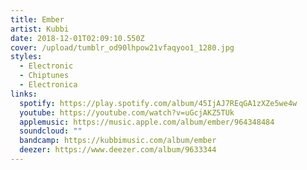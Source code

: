 ```yaml
---
title: Ember
artist: Kubbi
date: 2018-12-01T02:09:10.550Z
cover: /upload/tumblr_od90lhpow21vfaqyoo1_1280.jpg
styles:
  - Electronic
  - Chiptunes
  - Electronica
links:
  spotify: https://play.spotify.com/album/45IjAJ7REqGA1zXZe5we4w
  youtube: https://youtube.com/watch?v=uGcjAKZ5TUk
  applemusic: https://music.apple.com/album/ember/964348484
  soundcloud: ""
  bandcamp: https://kubbimusic.com/album/ember
  deezer: https://www.deezer.com/album/9633344
---
```

